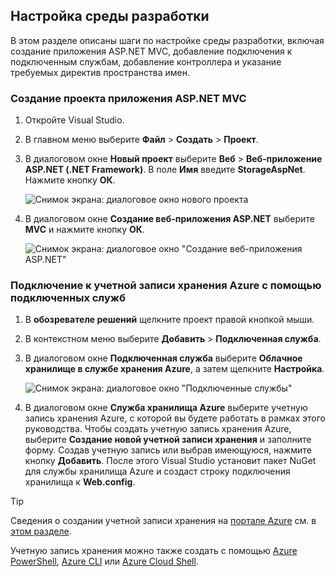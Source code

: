 ## <a name="set-up-the-development-environment"></a>Настройка среды разработки

В этом разделе описаны шаги по настройке среды разработки, включая создание приложения ASP.NET MVC, добавление подключения к подключенным службам, добавление контроллера и указание требуемых директив пространства имен.

### <a name="create-an-aspnet-mvc-app-project"></a>Создание проекта приложения ASP.NET MVC

1. Откройте Visual Studio.

1. В главном меню выберите **Файл** > **Создать** > **Проект**.

1. В диалоговом окне **Новый проект** выберите **Веб** > **Веб-приложение ASP.NET (.NET Framework)**. В поле **Имя** введите **StorageAspNet**. Нажмите кнопку **ОК**.

    ![Снимок экрана: диалоговое окно нового проекта](./media/vs-storage-aspnet-getting-started-setup-dev-env/vs-storage-aspnet-getting-started-setup-dev-env-1.png)

1. В диалоговом окне **Создание веб-приложения ASP.NET** выберите **MVC** и нажмите кнопку **ОК**.

    ![Снимок экрана: диалоговое окно "Создание веб-приложения ASP.NET"](./media/vs-storage-aspnet-getting-started-setup-dev-env/vs-storage-aspnet-getting-started-setup-dev-env-2.png)

### <a name="use-connected-services-to-connect-to-an-azure-storage-account"></a>Подключение к учетной записи хранения Azure с помощью подключенных служб

1. В **обозревателе решений** щелкните проект правой кнопкой мыши.

2. В контекстном меню выберите **Добавить** > **Подключенная служба**.

1. В диалоговом окне **Подключенная служба** выберите **Облачное хранилище в службе хранения Azure**, а затем щелкните **Настройка**.

    ![Снимок экрана: диалоговое окно "Подключенные службы"](./media/vs-storage-aspnet-getting-started-setup-dev-env/vs-storage-aspnet-getting-started-setup-dev-env-3.png)

1. В диалоговом окне **Служба хранилища Azure** выберите учетную запись хранения Azure, с которой вы будете работать в рамках этого руководства. Чтобы создать учетную запись хранения Azure, выберите **Создание новой учетной записи хранения** и заполните форму. Создав учетную запись или выбрав имеющуюся, нажмите кнопку **Добавить**. После этого Visual Studio установит пакет NuGet для службы хранилища Azure и создаст строку подключения хранилища к **Web.config**.

> [!TIP]
> Сведения о создании учетной записи хранения на [портале Azure](https://portal.azure.com) см. в [этом разделе](../articles/storage/common/storage-create-storage-account.md#create-a-storage-account).
>
> Учетную запись хранения можно также создать с помощью [Azure PowerShell](../articles/storage/common/storage-powershell-guide-full.md), [Azure CLI](../articles/storage/common/storage-azure-cli.md) или [Azure Cloud Shell](../articles/cloud-shell/overview.md).

